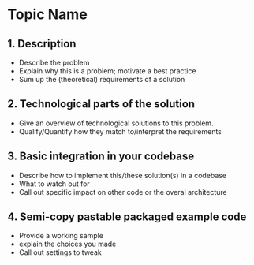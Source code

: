 # Topic Name

## 1. Description

* Describe the problem
* Explain why this is a problem; motivate a best practice
* Sum up the (theoretical) requirements of a solution

## 2. Technological parts of the solution

* Give an overview of technological solutions to this problem.
* Qualify/Quantify how they match to/interpret the requirements

## 3. Basic integration in your codebase

* Describe how to implement this/these solution(s) in a codebase
* What to watch out for
* Call out specific impact on other code or the overal architecture

## 4. Semi-copy pastable packaged example code

* Provide a working sample
* explain the choices you made
* Call out settings to tweak
